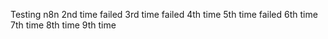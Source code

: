 Testing n8n 2nd time failed 3rd time failed 4th time 5th time failed 6th time 7th time 8th time 9th time
  
